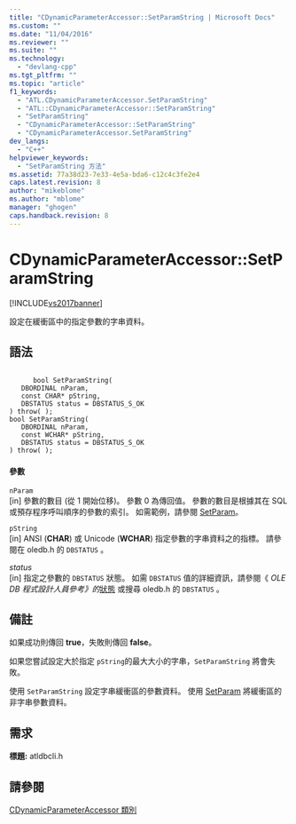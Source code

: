 ```yaml
---
title: "CDynamicParameterAccessor::SetParamString | Microsoft Docs"
ms.custom: ""
ms.date: "11/04/2016"
ms.reviewer: ""
ms.suite: ""
ms.technology: 
  - "devlang-cpp"
ms.tgt_pltfrm: ""
ms.topic: "article"
f1_keywords: 
  - "ATL.CDynamicParameterAccessor.SetParamString"
  - "ATL::CDynamicParameterAccessor::SetParamString"
  - "SetParamString"
  - "CDynamicParameterAccessor::SetParamString"
  - "CDynamicParameterAccessor.SetParamString"
dev_langs: 
  - "C++"
helpviewer_keywords: 
  - "SetParamString 方法"
ms.assetid: 77a38d23-7e33-4e5a-bda6-c12c4c3fe2e4
caps.latest.revision: 8
author: "mikeblome"
ms.author: "mblome"
manager: "ghogen"
caps.handback.revision: 8
---
```

# CDynamicParameterAccessor::SetParamString
[!INCLUDE[vs2017banner](../../assembler/inline/includes/vs2017banner.md)]

設定在緩衝區中的指定參數的字串資料。  
  
## 語法  
  
```  
  
      bool SetParamString(   
   DBORDINAL nParam,   
   const CHAR* pString,   
   DBSTATUS status = DBSTATUS_S_OK    
) throw( );  
bool SetParamString(   
   DBORDINAL nParam,   
   const WCHAR* pString,   
   DBSTATUS status = DBSTATUS_S_OK    
) throw( );  
```  
  
#### 參數  
 `nParam`  
 \[in\] 參數的數目 \(從 1 開始位移\)。  參數 0 為傳回值。  參數的數目是根據其在 SQL 或預存程序呼叫順序的參數的索引。  如需範例，請參閱 [SetParam](../../data/oledb/cdynamicparameteraccessor-setparam.md)。  
  
 `pString`  
 \[in\] ANSI \(**CHAR**\) 或 Unicode \(**WCHAR**\) 指定參數的字串資料之的指標。  請參閱在 oledb.h 的 `DBSTATUS` 。  
  
 *status*  
 \[in\] 指定之參數的 `DBSTATUS` 狀態。  如需 `DBSTATUS` 值的詳細資訊，請參閱《 *OLE DB 程式設計人員參考》的*[狀態](https://msdn.microsoft.com/en-us/library/ms722617.aspx) 或搜尋 oledb.h 的 `DBSTATUS` 。  
  
## 備註  
 如果成功則傳回 **true**，失敗則傳回 **false**。  
  
 如果您嘗試設定大於指定 `pString`的最大大小的字串，`SetParamString` 將會失敗。  
  
 使用 `SetParamString` 設定字串緩衝區的參數資料。  使用 [SetParam](../../data/oledb/cdynamicparameteraccessor-setparam.md) 將緩衝區的非字串參數資料。  
  
## 需求  
 **標題:** atldbcli.h  
  
## 請參閱  
 [CDynamicParameterAccessor 類別](../../data/oledb/cdynamicparameteraccessor-class.md)